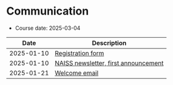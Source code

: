 # Communication

- Course date: 2025-03-04

Date      |Description
----------|-------------------------------------
2025-01-10|[Registration form](registration_form.md)
2025-01-10|[NAISS newsletter, first announcement](newsletter_first_announcement.md)
2025-01-21|[Welcome email](welcome_email.md)

